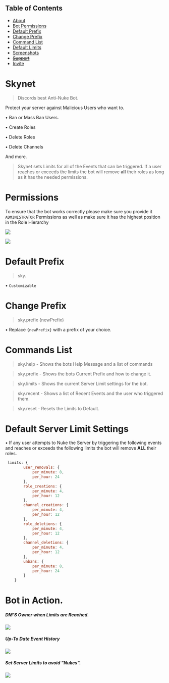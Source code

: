 ## Table of Contents
- [About](#about)
- [Bot Permissions](#perms)
- [Default Prefix](#prefix)
- [Change Prefix](#newPrefix)
- [Command List](#commands)
- [Default Limits](#defLimits)
- [Screenshots](#examples)
- ~~[Support]()~~
- [Invite](https://discordapp.com/api/oauth2/authorize?client_id=650872568374493185&permissions=8&scope=bot)

<a name="about"></a>
# Skynet
> Discords best Anti-Nuke Bot.

Protect your server against Malicious Users who want to.

• Ban or Mass Ban Users.

• Create Roles

• Delete Roles

• Delete Channels

And more.

> Skynet sets Limits for all of the Events that can be triggered.
If a user reaches or exceeds the limits the bot will remove **all** their roles as long as it has the needed permissions.

<a name="perms"></a>
# Permissions
To ensure that the bot works correctly please make sure you provide it `ADMINISTRATOR` Permissions as well as make sure it has the highest position in the Role Hierarchy

![](https://i.imgur.com/UwdPzEn.jpg)

![](https://i.imgur.com/pCFO3AH.jpg)

<a name="prefix"></a>
# Default Prefix
> sky. 

• `Customizable`

<a name="newPrefix"></a>
# Change Prefix
> sky.prefix {newPrefix} 

• Replace `{newPrefix}` with a prefix of your choice.

<a name="commands"></a>
# Commands List
> sky.help - Shows the bots Help Message and a list of commands

> sky.prefix - Shows the bots Current Prefix and how to change it.

> sky.limits - Shows the current Server Limit settings for the bot.

> sky.recent - Shows a list of Recent Events and the user who triggered them.

> sky.reset - Resets the Limits to Default.

<a name="defLimits"></a>
# Default Server Limit Settings 

• If any user attempts to Nuke the Server by triggering the following events and reaches or exceeds the following limits the bot will remove **ALL** their roles. 

```jsx harmony
 limits: {
        user_removals: {
            per_minute: 8,
            per_hour: 24
        },
        role_creations: {
            per_minute: 4,
            per_hour: 12
        },
        channel_creations: {
            per_minute: 4,
            per_hour: 12
        },
        role_deletions: {
            per_minute: 4,
            per_hour: 12
        },
        channel_deletions: {
            per_minute: 4,
            per_hour: 12
        },
        unbans: {
            per_minute: 8,
            per_hour: 24
        }
    }
```

<a name="examples"></a>
# Bot in Action.

##### DM'S Owner when Limits are Reached.
![](https://i.imgur.com/gbVQrKP.png)

##### Up-To Date Event History
![](https://i.imgur.com/m2U4z2t.jpg)

##### Set Server Limits to avoid "Nukes".

![](https://i.imgur.com/3dmHUHj.jpg)
